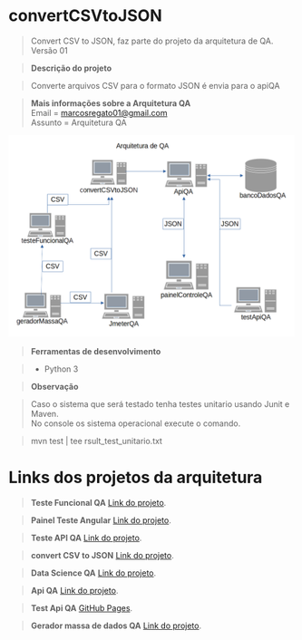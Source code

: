 # convertCSVtoJSON

>  Convert CSV to JSON, faz parte do projeto da arquitetura de QA.</br> 
>  Versão 01

> __Descrição do projeto__

> Converte arquivos CSV para o formato JSON é envia para o apiQA

> __Mais informações sobre a Arquitetura QA__<br/>
>  Email = marcosregato01@gmail.com<br/>
>  Assunto = Arquitetura QA

![Semantic description of image](./diagrama.png)

> __Ferramentas de desenvolvimento__

> * Python 3

> __Observação__

> Caso o sistema que será testado tenha testes unitario usando Junit e Maven. <br/>
> No console os sistema operacional execute o comando. <br/>

> mvn test | tee rsult_test_unitario.txt 

# Links dos projetos da arquitetura

> __Teste Funcional QA__
> [Link do projeto](https://github.com/marcosregato/funcionalQA).</br>

> __Painel Teste Angular__
> [Link do projeto](https://github.com/marcosregato/painelTesteQA).</br>

> __Teste API QA__
> [Link do projeto](https://github.com/marcosregato/testeApiQA).</br>

> __convert CSV to JSON__
> [Link do projeto](https://github.com/marcosregato/convertCSVtoJSON).</br>

> __Data Science QA__
> [Link do projeto](https://github.com/marcosregato/dataScienceQA).</br>

> __Api QA__
> [Link do projeto](https://github.com/marcosregato/apiQA).</br>

> __Test Api QA__
> [GitHub Pages](https://github.com/marcosregato/testApiQA).</br>

> __Gerador massa de dados QA__
> [Link do projeto](https://github.com/marcosregato/geradorMassaQA).</br>

